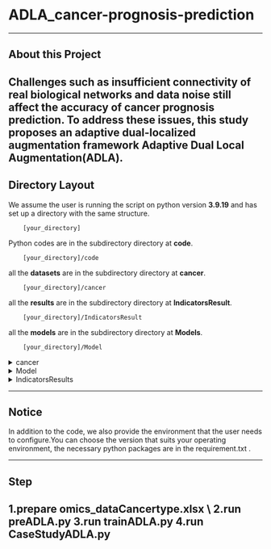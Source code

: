 # ADLA_cancer-prognosis-prediction
---

## About this Project

Challenges such as insufficient connectivity of real biological networks and data noise still affect the accuracy of cancer prognosis prediction. To address these issues, this study proposes an adaptive dual-localized augmentation framework Adaptive Dual Local Augmentation(ADLA).
---
## Directory Layout

We assume the user is running the script on python version **3.9.19** and has set up a directory with the same structure.
~~~
    [your_directory]  
~~~
Python codes are in the subdirectory directory at **code**. 
~~~
    [your_directory]/code  
~~~
all the **datasets**  are in the subdirectory directory at **cancer**. 
~~~
    [your_directory]/cancer  
~~~
all the **results**  are in the subdirectory directory at **IndicatorsResult**. 
~~~
    [your_directory]/IndicatorsResult 
~~~
all the **models**  are in the subdirectory directory at **Models**. 
~~~
    [your_directory]/Model
~~~


<details>
<summary>cancer</summary>

![image](https://github.com/user-attachments/assets/702e5c9e-645c-4ce6-9024-5bcd6faf76b1)

</details> 
<details> 
<summary>Model</summary>
    
![image](https://github.com/user-attachments/assets/ea67f735-0fd5-4193-a4a0-952fe10662a4)

</details>

<details> 
<summary>IndicatorsResults</summary>
    
![image](https://github.com/user-attachments/assets/03cbbd02-df02-49fa-aba7-92975d00c188)

</details>
    
---
## Notice

In addition to the code, we also provide the environment that the user needs to configure.You can choose the version that suits your operating environment,  the necessary python packages are in the requirement.txt .

---

## Step

1.prepare omics_dataCancertype.xlsx \\
2.run preADLA.py
3.run trainADLA.py
4.run CaseStudyADLA.py 
---




